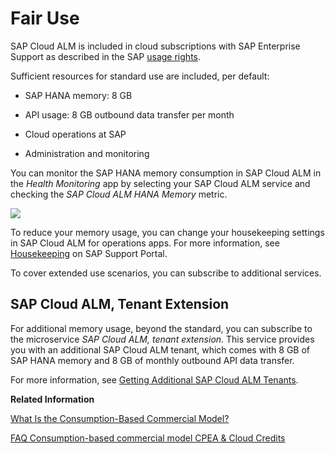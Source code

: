 <!-- loio94cd95e1b8454b5180d6a3daeccb1500 -->

# Fair Use

SAP Cloud ALM is included in cloud subscriptions with SAP Enterprise Support as described in the SAP [usage rights](https://support.sap.com/en/alm/usage-rights.html).

Sufficient resources for standard use are included, per default:

-   SAP HANA memory: 8 GB

-   API usage: 8 GB outbound data transfer per month

-   Cloud operations at SAP

-   Administration and monitoring




You can monitor the SAP HANA memory consumption in SAP Cloud ALM in the *Health Monitoring* app by selecting your SAP Cloud ALM service and checking the *SAP Cloud ALM HANA Memory* metric.

![](images/HANA-MemorySize_dd25b76.png)

To reduce your memory usage, you can change your housekeeping settings in SAP Cloud ALM for operations apps. For more information, see [Housekeeping](https://support.sap.com/en/alm/sap-cloud-alm/operations/expert-portal/housekeeping.html) on SAP Support Portal.

To cover extended use scenarios, you can subscribe to additional services.



<a name="loio94cd95e1b8454b5180d6a3daeccb1500__section_oy4_cj1_ppb"/>

## SAP Cloud ALM, Tenant Extension

For additional memory usage, beyond the standard, you can subscribe to the microservice *SAP Cloud ALM, tenant extension*. This service provides you with an additional SAP Cloud ALM tenant, which comes with 8 GB of SAP HANA memory and 8 GB of monthly outbound API data transfer.

For more information, see [Getting Additional SAP Cloud ALM Tenants](getting-additional-sap-cloud-alm-tenants-29b6a05.md).

**Related Information**  


[What Is the Consumption-Based Commercial Model?](https://help.sap.com/viewer/65de2977205c403bbc107264b8eccf4b/Cloud/en-US/7047eb4a15a84ac7be3c8612179e6d1f.html)

[FAQ Consumption-based commercial model CPEA & Cloud Credits](https://www.sap.com/documents/2021/02/668ae6f5-cd7d-0010-87a3-c30de2ffd8ff.html)

